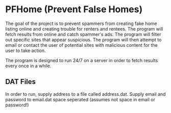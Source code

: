 # PFHome (Prevent False Homes)
The goal of the project is to prevent spammers from creating fake home listing online and creating trouble for renters and rentees.
The program will fetch results from online and catch spammer's ads. The program will filter out specific sites that appear suspicious.
The program will then attempt to email or contact the user of potential sites with malicious content for the user to take action.

The program is designed to run 24/7 on a server in order to fetch results every once in a while.

## DAT Files
In order to run, supply address to a file called address.dat.
Supply email and password to email.dat space seperated (assumes not space in email or password!)